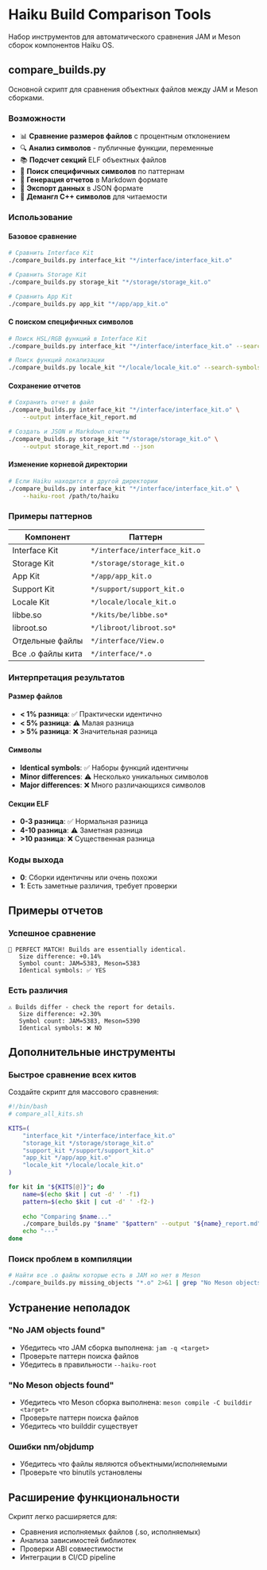 # Haiku Build Comparison Tools

Набор инструментов для автоматического сравнения JAM и Meson сборок компонентов Haiku OS.

## compare_builds.py

Основной скрипт для сравнения объектных файлов между JAM и Meson сборками.

### Возможности

- 📊 **Сравнение размеров файлов** с процентным отклонением
- 🔍 **Анализ символов** - публичные функции, переменные
- 📚 **Подсчет секций** ELF объектных файлов  
- 🔎 **Поиск специфичных символов** по паттернам
- 📝 **Генерация отчетов** в Markdown формате
- 💾 **Экспорт данных** в JSON формате
- 🔧 **Демангл C++ символов** для читаемости

### Использование

#### Базовое сравнение

```bash
# Сравнить Interface Kit
./compare_builds.py interface_kit "*/interface/interface_kit.o"

# Сравнить Storage Kit  
./compare_builds.py storage_kit "*/storage/storage_kit.o"

# Сравнить App Kit
./compare_builds.py app_kit "*/app/app_kit.o"
```

#### С поиском специфичных символов

```bash
# Поиск HSL/RGB функций в Interface Kit
./compare_builds.py interface_kit "*/interface/interface_kit.o" --search-symbols hsl rgb color

# Поиск функций локализации
./compare_builds.py locale_kit "*/locale/locale_kit.o" --search-symbols locale catalog translation
```

#### Сохранение отчетов

```bash
# Сохранить отчет в файл
./compare_builds.py interface_kit "*/interface/interface_kit.o" \
    --output interface_kit_report.md

# Создать и JSON и Markdown отчеты
./compare_builds.py storage_kit "*/storage/storage_kit.o" \
    --output storage_kit_report.md --json
```

#### Изменение корневой директории

```bash
# Если Haiku находится в другой директории
./compare_builds.py interface_kit "*/interface/interface_kit.o" \
    --haiku-root /path/to/haiku
```

### Примеры паттернов

| Компонент | Паттерн |
|-----------|---------|
| Interface Kit | `*/interface/interface_kit.o` |
| Storage Kit | `*/storage/storage_kit.o` |
| App Kit | `*/app/app_kit.o` |
| Support Kit | `*/support/support_kit.o` |
| Locale Kit | `*/locale/locale_kit.o` |
| libbe.so | `*/kits/be/libbe.so*` |
| libroot.so | `*/libroot/libroot.so*` |
| Отдельные файлы | `*/interface/View.o` |
| Все .o файлы кита | `*/interface/*.o` |

### Интерпретация результатов

#### Размер файлов
- **< 1% разница**: ✅ Практически идентично
- **< 5% разница**: ⚠️ Малая разница  
- **> 5% разница**: ❌ Значительная разница

#### Символы
- **Identical symbols**: ✅ Наборы функций идентичны
- **Minor differences**: ⚠️ Несколько уникальных символов
- **Major differences**: ❌ Много различающихся символов

#### Секции ELF
- **0-3 разница**: ✅ Нормальная разница
- **4-10 разница**: ⚠️ Заметная разница
- **>10 разница**: ❌ Существенная разница

### Коды выхода

- **0**: Сборки идентичны или очень похожи
- **1**: Есть заметные различия, требует проверки

## Примеры отчетов

### Успешное сравнение
```
🎉 PERFECT MATCH! Builds are essentially identical.
   Size difference: +0.14%
   Symbol count: JAM=5383, Meson=5383  
   Identical symbols: ✅ YES
```

### Есть различия
```
⚠️ Builds differ - check the report for details.
   Size difference: +2.30%
   Symbol count: JAM=5383, Meson=5390
   Identical symbols: ❌ NO
```

## Дополнительные инструменты

### Быстрое сравнение всех китов

Создайте скрипт для массового сравнения:

```bash
#!/bin/bash
# compare_all_kits.sh

KITS=(
    "interface_kit */interface/interface_kit.o"
    "storage_kit */storage/storage_kit.o" 
    "support_kit */support/support_kit.o"
    "app_kit */app/app_kit.o"
    "locale_kit */locale/locale_kit.o"
)

for kit in "${KITS[@]}"; do
    name=$(echo $kit | cut -d' ' -f1)
    pattern=$(echo $kit | cut -d' ' -f2-)
    
    echo "Comparing $name..."
    ./compare_builds.py "$name" "$pattern" --output "${name}_report.md"
    echo "---"
done
```

### Поиск проблем в компиляции

```bash
# Найти все .o файлы которые есть в JAM но нет в Meson
./compare_builds.py missing_objects "*.o" 2>&1 | grep "No Meson objects"
```

## Устранение неполадок

### "No JAM objects found"
- Убедитесь что JAM сборка выполнена: `jam -q <target>`
- Проверьте паттерн поиска файлов
- Убедитесь в правильности `--haiku-root`

### "No Meson objects found"  
- Убедитесь что Meson сборка выполнена: `meson compile -C builddir <target>`
- Проверьте паттерн поиска файлов
- Убедитесь что builddir существует

### Ошибки nm/objdump
- Убедитесь что файлы являются объектными/исполняемыми
- Проверьте что binutils установлены

## Расширение функциональности

Скрипт легко расширяется для:
- Сравнения исполняемых файлов (.so, исполняемых)
- Анализа зависимостей библиотек
- Проверки ABI совместимости
- Интеграции в CI/CD pipeline